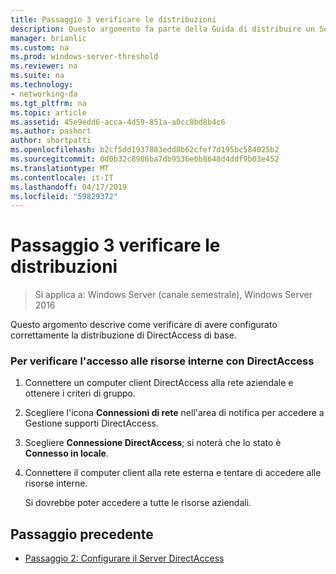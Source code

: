 ```yaml
---
title: Passaggio 3 verificare le distribuzioni
description: Questo argomento fa parte della Guida di distribuire un Server DirectAccess singolo con l'introduzione avvio procedura guidata per Windows Server 2016
manager: brianlic
ms.custom: na
ms.prod: windows-server-threshold
ms.reviewer: na
ms.suite: na
ms.technology:
- networking-da
ms.tgt_pltfrm: na
ms.topic: article
ms.assetid: 45e9edd6-acca-4d59-851a-a0cc8bd8b4c6
ms.author: pashort
author: shortpatti
ms.openlocfilehash: b2cf5dd1937883edd8b62cfef7d195bc584025b2
ms.sourcegitcommit: 0d0b32c8986ba7db9536e0b8648d4ddf9b03e452
ms.translationtype: MT
ms.contentlocale: it-IT
ms.lasthandoff: 04/17/2019
ms.locfileid: "59829372"
---
```

# <a name="step-3-verify-deployments"></a>Passaggio 3 verificare le distribuzioni

>Si applica a: Windows Server (canale semestrale), Windows Server 2016

Questo argomento descrive come verificare di avere configurato correttamente la distribuzione di DirectAccess di base.  
  
### <a name="to-verify-access-to-internal-resources-through-directaccess"></a>Per verificare l'accesso alle risorse interne con DirectAccess  
  
1.  Connettere un computer client DirectAccess alla rete aziendale e ottenere i criteri di gruppo.  
  
2.  Scegliere l'icona **Connessioni di rete** nell'area di notifica per accedere a Gestione supporti DirectAccess.  
  
3.  Scegliere **Connessione DirectAccess**; si noterà che lo stato è **Connesso in locale**.  
  
4.  Connettere il computer client alla rete esterna e tentare di accedere alle risorse interne.  
  
    Si dovrebbe poter accedere a tutte le risorse aziendali.  
  
## <a name="BKMK_Links"></a>Passaggio precedente  
  
-   [Passaggio 2: Configurare il Server DirectAccess](da-basic-configure-s2-server.md)  
  


